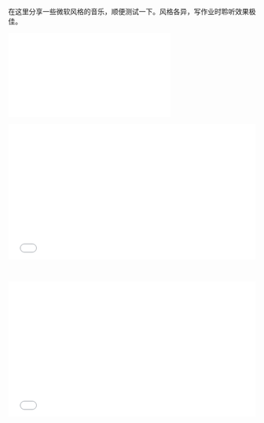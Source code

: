 在这里分享一些微软风格的音乐，顺便测试一下。风格各异，写作业时聆听效果极佳。
<iframe frameborder="no" loading="lazy" border="0" marginwidth="0" marginheight="0" width=330 height=86 src="//music.163.com/outchain/player?type=3&id=904100037&auto=0&height=66"></iframe>
<iframe frameborder="no" loading="lazy" border="0" marginwidth="0" marginheight="0" width=330 height=86 src="//music.163.com/outchain/player?type=3&id=904118253&auto=0&height=66"></iframe>
<p><span data-s9e-mediaembed="bilibili" style="display:inline-block;width:100%;max-width:990px"><span style="display:block;overflow:hidden;position:relative;padding-bottom:54.545455%"><iframe allowfullscreen="" loading="lazy" scrolling="no" src="//player.bilibili.com/player.html?aid=&amp;bvid=14s411D7pT&amp;page=&amp;autoplay=0" style="border:0;height:100%;left:0;position:absolute;width:100%"></iframe></span></span></p>
<br/>
<p><span data-s9e-mediaembed="bilibili" style="display:inline-block;width:100%;max-width:990px"><span style="display:block;overflow:hidden;position:relative;padding-bottom:54.545455%"><iframe allowfullscreen="" loading="lazy" scrolling="no" src="//player.bilibili.com/player.html?aid=209251743&amp;bvid=BV1dh411x7Z9&amp;cid=444287216&amp;page=&amp;autoplay=0" style="border:0;height:100%;left:0;position:absolute;width:100%"></iframe></span></span></p>